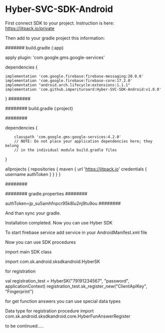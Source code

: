 # Hyber-SVC-SDK-Android

First connect SDK to your project. Instruction is here: https://jitpack.io/private

Then add to your gradle project this information:


#######
build.gradle (:app)

apply plugin: 'com.google.gms.google-services'

dependencies {
    
    implementation 'com.google.firebase:firebase-messaging:20.0.0'
    implementation 'com.google.firebase:firebase-core:17.2.0'
    implementation "android.arch.lifecycle:extensions:1.1.1"
    implementation 'com.github.imperituroard:Hyber-SVC-SDK-Android:v1.0.0'
}
########


########
build.gradle (:project)

########

dependencies {

        classpath 'com.google.gms:google-services:4.2.0'
        // NOTE: Do not place your application dependencies here; they belong
        // in the individual module build.gradle files
}

allprojects {
    repositories {
        maven {
            url 'https://jitpack.io'
            credentials { username authToken }
        }
    }
}

########

########
gradle.properties
########

authToken=jp_su5amhfnpcr95k8lu2nj9tu9ou
########


And than sync your gradle.

Installation completed. Now you can use Hyber SDK

To start firebase service add service in your AndroidManifest.xml file

<service
    android:name="com.sk.android.sksdkandroid.HyberFirebaseService">
    <intent-filter>
         <action android:name="com.google.firebase.MESSAGING_EVENT"/>
    </intent-filter>
</service>


Now you can use SDK procedures

import main SDK class

import com.sk.android.sksdkandroid.HyberSK


for registration 

val registration_test = HyberSK("79191234567", "password", applicationContext)
registration_test.sk_register_new("ClientApiKey", "Fingerprint")


for get function answers you can use special data types

Data type for registration procedure
import com.sk.android.sksdkandroid.core.HyberFunAnswerRegister



to be continued.....
